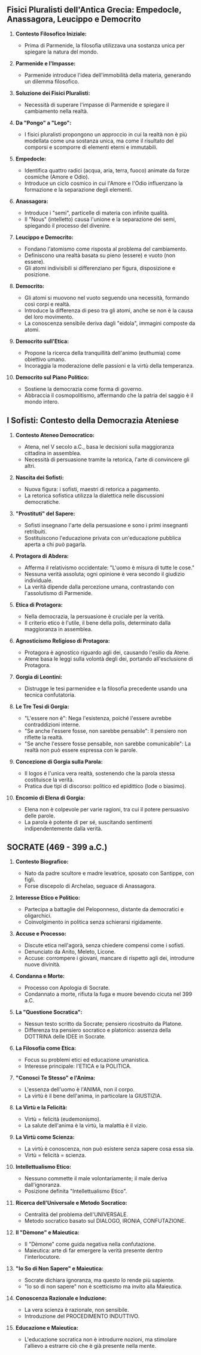 ## **Fisici Pluralisti dell'Antica Grecia: Empedocle, Anassagora, Leucippo e Democrito**

1. **Contesto Filosofico Iniziale:**
   - Prima di Parmenide, la filosofia utilizzava una sostanza unica per spiegare la natura del mondo.

2. **Parmenide e l'Impasse:**
   - Parmenide introduce l'idea dell'immobilità della materia, generando un dilemma filosofico.

3. **Soluzione dei Fisici Pluralisti:**
   - Necessità di superare l'impasse di Parmenide e spiegare il cambiamento nella realtà.

4. **Da "Pongo" a "Lego":**
   - I fisici pluralisti propongono un approccio in cui la realtà non è più modellata come una sostanza unica, ma come il risultato del comporsi e scomporre di elementi eterni e immutabili.

5. **Empedocle:**
   - Identifica quattro radici (acqua, aria, terra, fuoco) animate da forze cosmiche (Amore e Odio).
   - Introduce un ciclo cosmico in cui l'Amore e l'Odio influenzano la formazione e la separazione degli elementi.

6. **Anassagora:**
   - Introduce i "semi", particelle di materia con infinite qualità.
   - Il "Nous" (intelletto) causa l'unione e la separazione dei semi, spiegando il processo del divenire.

7. **Leucippo e Democrito:**
   - Fondano l'atomismo come risposta al problema del cambiamento.
   - Definiscono una realtà basata su pieno (essere) e vuoto (non essere).
   - Gli atomi indivisibili si differenziano per figura, disposizione e posizione.

8. **Democrito:**
   - Gli atomi si muovono nel vuoto seguendo una necessità, formando così corpi e realtà.
   - Introduce la differenza di peso tra gli atomi, anche se non è la causa del loro movimento.
   - La conoscenza sensibile deriva dagli "eidola", immagini composte da atomi.

9. **Democrito sull'Etica:**
   - Propone la ricerca della tranquillità dell'animo (euthumia) come obiettivo umano.
   - Incoraggia la moderazione delle passioni e la virtù della temperanza.

10. **Democrito sul Piano Politico:**
    - Sostiene la democrazia come forma di governo.
    - Abbraccia il cosmopolitismo, affermando che la patria del saggio è il mondo intero.





## **I Sofisti: Contesto della Democrazia Ateniese**

1. **Contesto Ateneo Democratico:**
   - Atena, nel V secolo a.C., basa le decisioni sulla maggioranza cittadina in assemblea.
   - Necessità di persuasione tramite la retorica, l'arte di convincere gli altri.

2. **Nascita dei Sofisti:**
   - Nuova figura: i sofisti, maestri di retorica a pagamento.
   - La retorica sofistica utilizza la dialettica nelle discussioni democratiche.

3. **"Prostituti" del Sapere:**
   - Sofisti insegnano l'arte della persuasione e sono i primi insegnanti retribuiti.
   - Sostituiscono l'educazione privata con un'educazione pubblica aperta a chi può pagarla.

4. **Protagora di Abdera:**
   - Afferma il relativismo occidentale: "L'uomo è misura di tutte le cose."
   - Nessuna verità assoluta; ogni opinione è vera secondo il giudizio individuale.
   - La verità dipende dalla percezione umana, contrastando con l'assolutismo di Parmenide.

5. **Etica di Protagora:**
   - Nella democrazia, la persuasione è cruciale per la verità.
   - Il criterio etico è l'utile, il bene della polis, determinato dalla maggioranza in assemblea.

6. **Agnosticismo Religioso di Protagora:**
   - Protagora è agnostico riguardo agli dei, causando l'esilio da Atene.
   - Atene basa le leggi sulla volontà degli dei, portando all'esclusione di Protagora.

7. **Gorgia di Leontini:**
   - Distrugge le tesi parmenidee e la filosofia precedente usando una tecnica confutatoria.

8. **Le Tre Tesi di Gorgia:**
   - "L'essere non è": Nega l'esistenza, poiché l'essere avrebbe contraddizioni interne.
   - "Se anche l'essere fosse, non sarebbe pensabile": Il pensiero non riflette la realtà.
   - "Se anche l'essere fosse pensabile, non sarebbe comunicabile": La realtà non può essere espressa con le parole.

9. **Concezione di Gorgia sulla Parola:**
   - Il logos è l'unica vera realtà, sostenendo che la parola stessa costituisce la verità.
   - Pratica due tipi di discorso: politico ed epidittico (lode o biasimo).

10. **Encomio di Elena di Gorgia:**
    - Elena non è colpevole per varie ragioni, tra cui il potere persuasivo delle parole.
    - La parola è potente di per sé, suscitando sentimenti indipendentemente dalla verità.





## **SOCRATE (469 - 399 a.C.)**

1. **Contesto Biografico:**
   - Nato da padre scultore e madre levatrice, sposato con Santippe, con figli.
   - Forse discepolo di Archelao, seguace di Anassagora.

2. **Interesse Etico e Politico:**
   - Partecipa a battaglie del Peloponneso, distante da democratici e oligarchici.
   - Coinvolgimento in politica senza schierarsi rigidamente.

3. **Accuse e Processo:**
   - Discute etica nell'agorà, senza chiedere compensi come i sofisti.
   - Denunciato da Anito, Meleto, Licone.
   - Accuse: corrompere i giovani, mancare di rispetto agli dei, introdurre nuove divinità.

4. **Condanna e Morte:**
   - Processo con Apologia di Socrate.
   - Condannato a morte, rifiuta la fuga e muore bevendo cicuta nel 399 a.C.

5. **La "Questione Socratica":**
   - Nessun testo scritto da Socrate; pensiero ricostruito da Platone.
   - Differenza tra pensiero socratico e platonico: assenza della DOTTRINA delle IDEE in Socrate.

6. **La Filosofia come Etica:**
   - Focus su problemi etici ed educazione umanistica.
   - Interesse principale: l'ETICA e la POLITICA.

7. **"Conosci Te Stesso" e l'Anima:**
   - L'essenza dell'uomo è l'ANIMA, non il corpo.
   - La virtù è il bene dell'anima, in particolare la GIUSTIZIA.

8. **La Virtù e la Felicità:**
   - Virtù = felicità (eudemonismo).
   - La salute dell'anima è la virtù, la malattia è il vizio.

9. **La Virtù come Scienza:**
   - La virtù è conoscenza, non può esistere senza sapere cosa essa sia.
   - Virtù = felicità = scienza.

10. **Intellettualismo Etico:**
    - Nessuno commette il male volontariamente; il male deriva dall'ignoranza.
    - Posizione definita "Intellettualismo Etico".

11. **Ricerca dell'Universale e Metodo Socratico:**
    - Centralità del problema dell'UNIVERSALE.
    - Metodo socratico basato sul DIALOGO, IRONIA, CONFUTAZIONE.

12. **Il "Dèmone" e Maieutica:**
    - Il "Dèmone" come guida negativa nella confutazione.
    - Maieutica: arte di far emergere la verità presente dentro l'interlocutore.

13. **"Io So di Non Sapere" e Maieutica:**
    - Socrate dichiara ignoranza, ma questo lo rende più sapiente.
    - "Io so di non sapere" non è scetticismo ma invito alla Maieutica.

14. **Conoscenza Razionale e Induzione:**
    - La vera scienza è razionale, non sensibile.
    - Introduzione del PROCEDIMENTO INDUTTIVO.

15. **Educazione e Maieutica:**
    - L'educazione socratica non è introdurre nozioni, ma stimolare l'allievo a estrarre ciò che è già presente nella mente.
